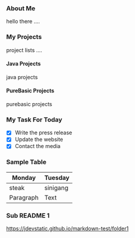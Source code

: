 ### About Me
hello there ....

### My Projects
project lists .... 

#### Java Projects
java projects

#### PureBasic Projects
purebasic projects

### My Task For Today

- [x] Write the press release
- [x] Update the website
- [x] Contact the media

### Sample Table

| Monday | Tuesday |
| ----------- | ----------- |
| steak | sinigang |
| Paragraph | Text |

### Sub README 1

<https://jdevstatic.github.io/markdown-test/folder1>
